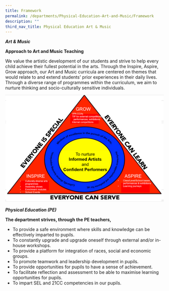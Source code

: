 ```yaml
---
title: Framework
permalink: /departments/Physical-Education-Art-and-Music/Framework
description: ""
third_nav_title: Physical Education Art & Music
---
```

**_Art & Music_**

**Approach to Art and Music Teaching**

We value the artistic development of our students and strive to help every child achieve their fullest potential in the arts. Through the Inspire, Aspire, Grow approach, our Art and Music curricula are centered on themes that would relate to and extend students' prior experiences in their daily lives. Through a diverse range of programmes within the curriculum, we aim to nurture thinking and socio-culturally sensitive individuals.

![](/images/pam.png)

**_Physical Education (PE)_**

**The department strives, through the PE teachers,**

*   To provide a safe environment where skills and knowledge can be effectively imparted to pupils.
*   To constantly upgrade and upgrade oneself through external and/or in-house workshops.
*   To provide a platform for integration of races, social and economic groups.
*   To promote teamwork and leadership development in pupils.
*   To provide opportunities for pupils to have a sense of achievement.
*   To facilitate reflection and assessment to be able to maximise learning opportunities for pupils.
*   To impart SEL and 21CC competencies in our pupils.